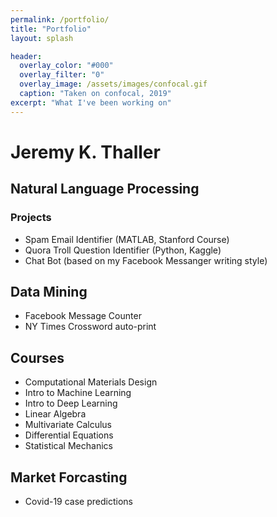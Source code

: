 ```yaml
---
permalink: /portfolio/
title: "Portfolio"
layout: splash 

header:
  overlay_color: "#000"
  overlay_filter: "0"
  overlay_image: /assets/images/confocal.gif
  caption: "Taken on confocal, 2019"
excerpt: "What I've been working on"
---
```


# Jeremy K. Thaller

## Natural Language Processing
### Projects
  - Spam Email Identifier (MATLAB, Stanford Course) 
  - Quora Troll Question Identifier (Python, Kaggle)
  - Chat Bot (based on my Facebook Messanger writing style)
  
## Data Mining
  - Facebook Message Counter
  - NY Times Crossword auto-print
  
## Courses
  - Computational Materials Design
  - Intro to Machine Learning
  - Intro to Deep Learning
  - Linear Algebra
  - Multivariate Calculus
  - Differential Equations
  - Statistical Mechanics
  
## Market Forcasting
  - Covid-19 case predictions

